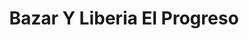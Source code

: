 ---
title: "Bazar Y Liberia El Progreso"
url: /san-vicente/bazar-y-liberia-el-progreso/
shop: libros
---